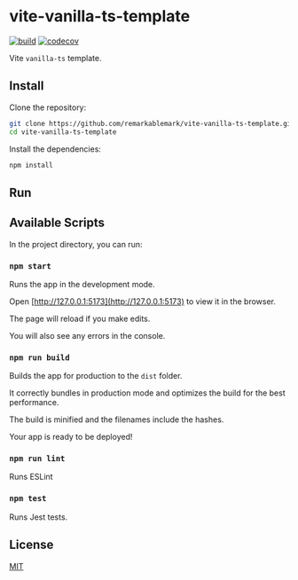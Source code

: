 # vite-vanilla-ts-template

[![build](https://github.com/remarkablemark/vite-vanilla-ts-template/actions/workflows/build.yml/badge.svg)](https://github.com/remarkablemark/vite-vanilla-ts-template/actions/workflows/build.yml)
[![codecov](https://codecov.io/gh/remarkablemark/vite-vanilla-ts-template/graph/badge.svg?token=PwZ4954GBH)](https://codecov.io/gh/remarkablemark/vite-vanilla-ts-template)

Vite `vanilla-ts` template.

## Install

Clone the repository:

```sh
git clone https://github.com/remarkablemark/vite-vanilla-ts-template.git
cd vite-vanilla-ts-template
```

Install the dependencies:

```sh
npm install
```

## Run

## Available Scripts

In the project directory, you can run:

### `npm start`

Runs the app in the development mode.

Open [http://127.0.0.1:5173](http://127.0.0.1:5173) to view it in the browser.

The page will reload if you make edits.

You will also see any errors in the console.

### `npm run build`

Builds the app for production to the `dist` folder.

It correctly bundles in production mode and optimizes the build for the best performance.

The build is minified and the filenames include the hashes.

Your app is ready to be deployed!

### `npm run lint`

Runs ESLint

### `npm test`

Runs Jest tests.

## License

[MIT](LICENSE)
